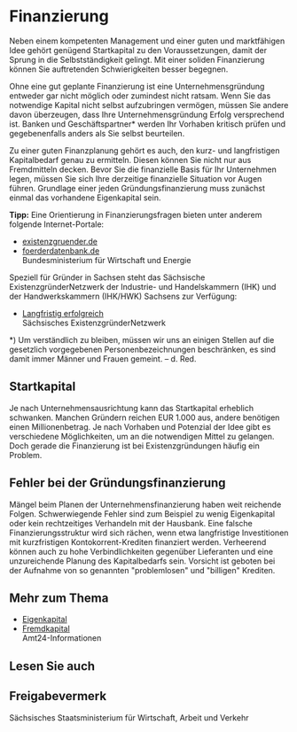 # Finanzierung

Neben einem kompetenten Management und einer guten und marktfähigen Idee gehört genügend Startkapital zu den Voraussetzungen, damit der Sprung in die Selbstständigkeit gelingt. Mit einer soliden Finanzierung können Sie auftretenden Schwierigkeiten besser begegnen.

Ohne eine gut geplante Finanzierung ist eine Unternehmensgründung entweder gar nicht möglich oder zumindest nicht ratsam. Wenn Sie das notwendige Kapital nicht selbst aufzubringen vermögen, müssen Sie andere davon überzeugen, dass Ihre Unternehmensgründung Erfolg versprechend ist. Banken und Geschäftspartner\* werden Ihr Vorhaben kritisch prüfen und gegebenenfalls anders als Sie selbst beurteilen.

Zu einer guten Finanzplanung gehört es auch, den kurz- und langfristigen Kapitalbedarf genau zu ermitteln. Diesen können Sie nicht nur aus Fremdmitteln decken. Bevor Sie die finanzielle Basis für Ihr Unternehmen legen, müssen Sie sich Ihre derzeitige finanzielle Situation vor Augen führen. Grundlage einer jeden Gründungsfinanzierung muss zunächst einmal das vorhandene Eigenkapital sein.

**Tipp:** Eine Orientierung in Finanzierungsfragen bieten unter anderem folgende Internet-Portale:

* [existenzgruender.de](http://www.existenzgruender.de/ "BMWi: Existenzgründerportal")
* [foerderdatenbank.de](http://www.foerderdatenbank.de/)  
  Bundesministerium für Wirtschaft und Energie

Speziell für Gründer in Sachsen steht das Sächsische ExistenzgründerNetzwerk der Industrie- und Handelskammern (IHK) und der Handwerkskammern (IHK/HWK) Sachsens zur Verfügung:

* [Langfristig erfolgreich](http://www.existenzgruendung-sachsen.de/servlet/portal?knoten_id=home "Existenzgründung in Sachsen")  
   Sächsisches ExistenzgründerNetzwerk

\*) Um verständlich zu bleiben, müssen wir uns an einigen Stellen auf die gesetzlich vorgegebenen Personenbezeichnungen beschränken, es sind damit immer Männer und Frauen gemeint. – d. Red.

Startkapital
------------

Je nach Unternehmensausrichtung kann das Startkapital erheblich schwanken. Manchen Gründern reichen EUR 1.000 aus, andere benötigen einen Millionenbetrag. Je nach Vorhaben und Potenzial der Idee gibt es verschiedene Möglichkeiten, um an die notwendigen Mittel zu gelangen. Doch gerade die Finanzierung ist bei Existenzgründungen häufig ein Problem.

Fehler bei der Gründungsfinanzierung
------------------------------------

Mängel beim Planen der Unternehmensfinanzierung haben weit reichende Folgen. Schwerwiegende Fehler sind zum Beispiel zu wenig Eigenkapital oder kein rechtzeitiges Verhandeln mit der Hausbank. Eine falsche Finanzierungsstruktur wird sich rächen, wenn etwa langfristige Investitionen mit kurzfristigen Kontokorrent-Krediten finanziert werden. Verheerend können auch zu hohe Verbindlichkeiten gegenüber Lieferanten und eine unzureichende Planung des Kapitalbedarfs sein. Vorsicht ist geboten bei der Aufnahme von so genannten "problemlosen" und "billigen" Krediten.

Mehr zum Thema
--------------

* [Eigenkapital](https://amt24dev.sachsen.de/zufi/lebenslagen/5000498)
* [Fremdkapital](https://amt24dev.sachsen.de/zufi/lebenslagen/5000944)  
  Amt24-Informationen

## Lesen Sie auch

## Freigabevermerk

Sächsisches Staatsministerium für Wirtschaft, Arbeit und Verkehr

